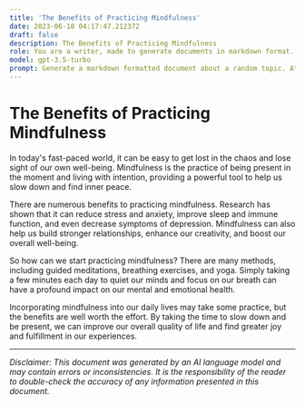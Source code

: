```yaml
---
title: 'The Benefits of Practicing Mindfulness'
date: 2023-06-18 04:17:47.212372
draft: false
description: The Benefits of Practicing Mindfulness
role: You are a writer, made to generate documents in markdown format. It is very important that all of the documents you generate are in valid markdown format.
model: gpt-3.5-turbo
prompt: Generate a markdown formatted document about a random topic. At the bottom, include a disclaimer explaining that the document was generated by you. The first line of the document should be the title. Make sure that the entire document is in proper markdown format, using a mix of various tags to make the document visually appealing.
---
```


# The Benefits of Practicing Mindfulness 

In today's fast-paced world, it can be easy to get lost in the chaos and lose sight of our own well-being. Mindfulness is the practice of being present in the moment and living with intention, providing a powerful tool to help us slow down and find inner peace. 

There are numerous benefits to practicing mindfulness. Research has shown that it can reduce stress and anxiety, improve sleep and immune function, and even decrease symptoms of depression. Mindfulness can also help us build stronger relationships, enhance our creativity, and boost our overall well-being. 

So how can we start practicing mindfulness? There are many methods, including guided meditations, breathing exercises, and yoga. Simply taking a few minutes each day to quiet our minds and focus on our breath can have a profound impact on our mental and emotional health. 

Incorporating mindfulness into our daily lives may take some practice, but the benefits are well worth the effort. By taking the time to slow down and be present, we can improve our overall quality of life and find greater joy and fulfillment in our experiences. 

---

*Disclaimer: This document was generated by an AI language model and may contain errors or inconsistencies. It is the responsibility of the reader to double-check the accuracy of any information presented in this document.*